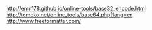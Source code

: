  http://emn178.github.io/online-tools/base32_encode.html
 http://tomeko.net/online_tools/base64.php?lang=en
 http://www.freeformatter.com/